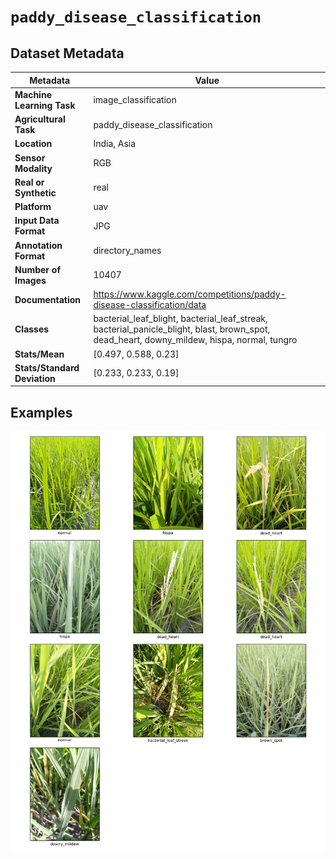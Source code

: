 
# `paddy_disease_classification`

## Dataset Metadata

| Metadata | Value |
| --- | --- |
| **Machine Learning Task** | image_classification |
| **Agricultural Task** | paddy_disease_classification |
| **Location** | India, Asia |
| **Sensor Modality** | RGB |
| **Real or Synthetic** | real |
| **Platform** | uav |
| **Input Data Format** | JPG |
| **Annotation Format** | directory_names |
| **Number of Images** | 10407 |
| **Documentation** | https://www.kaggle.com/competitions/paddy-disease-classification/data |
| **Classes** | bacterial_leaf_blight, bacterial_leaf_streak, bacterial_panicle_blight, blast, brown_spot, dead_heart, downy_mildew, hispa, normal, tungro |
| **Stats/Mean** | [0.497, 0.588, 0.23] |
| **Stats/Standard Deviation** | [0.233, 0.233, 0.19] |


## Examples

![Example Images for paddy_disease_classification](https://github.com/Project-AgML/AgML/blob/main/docs/sample_images/paddy_disease_classification_examples.png)
